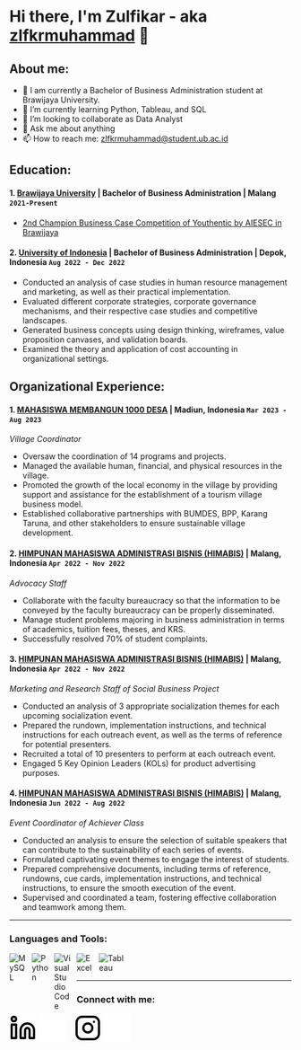 # Hi there, I'm Zulfikar - aka [zlfkrmuhammad](https://www.linkedin.com/in/zlfkrmuhammad/) 👋
## About me:
- 🔭 I am currently a Bachelor of Business Administration student at Brawijaya University.
- 🌱 I’m currently learning Python, Tableau, and SQL
- 👯 I’m looking to collaborate as Data Analyst
- 💬 Ask me about anything
- 📫 How to reach me: zlfkrmuhammad@student.ub.ac.id

## Education:
#### 1. [Brawijaya University](https://ub.ac.id/) | Bachelor of Business Administration | Malang `2021-Present`
   - [2nd Champion Business Case Competition of Youthentic by AIESEC in Brawijaya](https://drive.google.com/file/d/1JTc0YMwwHe1JkVUFYBAWIY7vDIDgOXOk/view?usp=sharing)
 #### 2. [University of Indonesia](https://ui.ac.id/) | Bachelor of Business Administration | Depok, Indonesia `Aug 2022 - Dec 2022`
   - Conducted an analysis of case studies in human resource management and marketing, as well as their practical implementation.
   - Evaluated different corporate strategies, corporate governance mechanisms, and their respective case studies and competitive landscapes.
   - Generated business concepts using design thinking, wireframes, value proposition canvases, and validation boards.
   - Examined the theory and application of cost accounting in organizational settings.

## Organizational Experience:
#### 1. [MAHASISWA MEMBANGUN 1000 DESA](https://instagram.com/mmd_ub_823_tawangrejo_?igshid=YTQwZjQ0NmI0OA==) | Madiun, Indonesia `Mar 2023 - Aug 2023`
_Village Coordinator_
   - Oversaw the coordination of 14 programs and projects.
   - Managed the available human, financial, and physical resources in the village.
   - Promoted the growth of the local economy in the village by providing support and assistance for the establishment of a tourism village business model.
   - Established collaborative partnerships with BUMDES, BPP, Karang Taruna, and other stakeholders to ensure sustainable village development.
#### 2. [HIMPUNAN MAHASISWA ADMINISTRASI BISNIS (HIMABIS)](https://www.instagram.com/himabis/?hl=en) | Malang, Indonesia `Apr 2022 - Nov 2022`
_Advocacy Staff_
   - Collaborate with the faculty bureaucracy so that the information to be conveyed by the faculty bureaucracy can be properly disseminated.
   - Manage student problems majoring in business administration in terms of academics, tuition fees, theses, and KRS.
   - Successfully resolved 70% of student complaints.
#### 3. [HIMPUNAN MAHASISWA ADMINISTRASI BISNIS (HIMABIS)](https://www.instagram.com/himabis/?hl=en) | Malang, Indonesia `Apr 2022 - Nov 2022`
_Marketing and Research Staff of Social Business Project_
   - Conducted an analysis of 3 appropriate socialization themes for each upcoming socialization event.
   - Prepared the rundown, implementation instructions, and technical instructions for each outreach event, as well as the terms of reference for potential presenters.
   - Recruited a total of 10 presenters to perform at each outreach event.
   - Engaged 5 Key Opinion Leaders (KOLs) for product advertising purposes.
#### 4. [HIMPUNAN MAHASISWA ADMINISTRASI BISNIS (HIMABIS)](https://www.instagram.com/himabis/?hl=en) | Malang, Indonesia `Jun 2022 - Aug 2022`
_Event Coordinator of Achiever Class_
   - Conducted an analysis to ensure the selection of suitable speakers that can contribute to the sustainability of each series of events.
   - Formulated captivating event themes to engage the interest of students.
   - Prepared comprehensive documents, including terms of reference, rundowns, cue cards, implementation instructions, and technical instructions, to ensure the smooth execution of the event.
   - Supervised and coordinated a team, fostering effective collaboration and teamwork among them.
---

### Languages and Tools:

[<img align="left" alt="MySQL" width="30px" src="https://cdn.jsdelivr.net/gh/devicons/devicon/icons/mysql/mysql-original.svg" style="padding-right:10px;" />][webdev]
[<img align="left" alt="Python" width="30px" src="https://upload.wikimedia.org/wikipedia/commons/thumb/c/c3/Python-logo-notext.svg/110px-Python-logo-notext.svg.png?20100317150552" style="padding-right:10px;" />][webdev]
[<img align="left" alt="Visual Studio Code" width="30px" src="https://upload.wikimedia.org/wikipedia/commons/thumb/9/9a/Visual_Studio_Code_1.35_icon.svg/1200px-Visual_Studio_Code_1.35_icon.svg.png" style="padding-right:10px;" />][webdev]
[<img align="left" alt="Excel" width="30px" src="https://is2-ssl.mzstatic.com/image/thumb/Purple126/v4/a8/fd/5a/a8fd5a84-c6f1-355f-3b9f-6e86598efaa3/XCEL.png/1200x630bb.png" style="padding-right:10px;" />][webdev]
[<img align="left" alt="Tableau" width="50px" src="https://logos-world.net/wp-content/uploads/2021/10/Tableau-Symbol.png" style="padding-right:10px;" />][webdev]

<br />
<br />

---
### Connect with me:

[![website](./img/linkedin-light.svg)](https://www.linkedin.com/in/zlfkrmuhammad/#gh-light-mode-only)
[![website](./img/linkedin-dark.svg)](https://www.linkedin.com/in/zlfkrmuhammad/#gh-dark-mode-only)
&nbsp;&nbsp;
[![website](./img/instagram-light.svg)](https://instagram.com/zlfkrmuhammad#gh-light-mode-only)
[![website](./img/instagram-dark.svg)](https://instagram.com/zlfkrmuhammad#gh-dark-mode-only)



[webdev]: https://github.com/zlfkrmuhammad/zlfkrmuhammad
